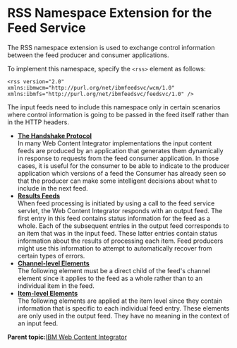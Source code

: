# RSS Namespace Extension for the Feed Service 

The RSS namespace extension is used to exchange control information between the feed producer and consumer applications.

To implement this namespace, specify the `<rss>` element as follows:

```
<rss version="2.0" xmlns:ibmwcm="http://purl.org/net/ibmfeedsvc/wcm/1.0"
xmlns:ibmfs="http://purl.org/net/ibmfeedsvc/feedsvc/1.0" /> 
```

The input feeds need to include this namespace only in certain scenarios where control information is going to be passed in the feed itself rather than in the HTTP headers.

-   **[The Handshake Protocol ](../wci/wci_ff_nse_rss_handshake.md)**  
In many Web Content Integrator implementations the input content feeds are produced by an application that generates them dynamically in response to requests from the feed consumer application. In those cases, it is useful for the consumer to be able to indicate to the producer application which versions of a feed the Consumer has already seen so that the producer can make some intelligent decisions about what to include in the next feed.
-   **[Results Feeds ](../wci/wci_ff_nse_rss_results.md)**  
When feed processing is initiated by using a call to the feed service servlet, the Web Content Integrator responds with an output feed. The first entry in this feed contains status information for the feed as a whole. Each of the subsequent entries in the output feed corresponds to an item that was in the input feed. These latter entries contain status information about the results of processing each item. Feed producers might use this information to attempt to automatically recover from certain types of errors.
-   **[Channel-level Elements ](../wci/wci_ff_nse_rss_channel.md)**  
The following element must be a direct child of the feed's channel element since it applies to the feed as a whole rather than to an individual item in the feed.
-   **[Item-level Elements ](../wci/wci_ff_nse_rss_item.md)**  
The following elements are applied at the item level since they contain information that is specific to each individual feed entry. These elements are only used in the output feed. They have no meaning in the context of an input feed.

**Parent topic:**[IBM Web Content Integrator ](../wci/wci_intro.md)

